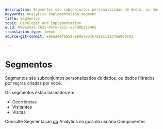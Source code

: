 ```yaml
---
description: Segmentos são subconjuntos personalizados de dados, ou dados filtrados por regras criadas por você.
keywords: Analytics Implementation;segment
title: Segmentos
topic: Developer and implementation
uuid: 090a3aa1-2625-4bfe-8221-e24d0621040a
translation-type: tm+mt
source-git-commit: 99ee24efaa517e8da700c67818c111c4aa90dc02

---
```



# Segmentos

Segmentos são subconjuntos personalizados de dados, ou dados filtrados por regras criadas por você.

Os segmentos estão baseados em:

* Ocorrências
* Visitantes
* Visitas

Consulte Segmentação [do](/help/components/c-segmentation/seg-home.md) Analytics no guia do usuário Componentes.
